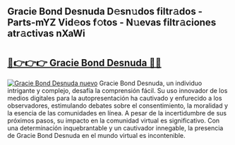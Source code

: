 ## Gracie Bond Desnuda D𝚎sn𝚞dos filtr𝚊dos - Parts-mYZ Vid𝚎os f𝚘tos - N𝚞evas filtr𝚊ciones atr𝚊ctivas nXaWi

# <h2><a href="http://mb8weg.tromn.icu/?c=Gracie+Bond+Desnuda">🔗👉👉👉 Gracie Bond Desnuda 🔗🔗</a></h2>

[![Gracie Bond Desnuda nuevo](https://i.imgur.com/pEAQMta.gif)](http://mb8weg.tromn.icu/?c=Gracie+Bond+Desnuda)
Gracie Bond Desnuda, un individuo intrigante y complejo, desafía la comprensión fácil. Su uso innovador de los medios digitales para la autopresentación ha cautivado y enfurecido a los observadores, estimulando debates sobre el consentimiento, la moralidad y la esencia de las comunidades en línea. A pesar de la incertidumbre de sus próximos pasos, su impacto en la comunidad virtual es significativo. Con una determinación inquebrantable y un cautivador innegable, la presencia de Gracie Bond Desnuda en el mundo virtual es incontenible.
